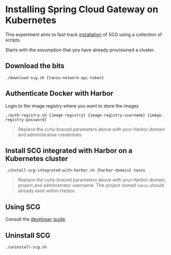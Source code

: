 # Installing Spring Cloud Gateway on Kubernetes

This experiment aims to fast-track [installation](https://docs.pivotal.io/scg-k8s/1-0/installation.html) of SCG using a collection of scripts.

Starts with the assumption that you have already provisioned a cluster.

## Download the bits

```
./download-scg.sh {tanzu-network-api-token}
```

## Authenticate Docker with Harbor

Login to the image registry where you want to store the images

```
./auth-registry.sh {image-registry} {image-registry-username} {image-registry-password}
```
> Replace the curly-braced parameters above with your Harbor domain and administrative credentials


## Install SCG integrated with Harbor on a Kubernetes cluster

```
./install-scg-integrated-with-harbor.sh {harbor-domain} tanzu
```
> Replace the curly-braced parameters above with your Harbor domain, project and administrator username. The project named `tanzu` should already exist within Harbor.

## Using SCG

Consult the [developer guide](https://docs.pivotal.io/scg-k8s/1-0/getting-started.html).

## Uninstall SCG

```
./uninstall-scg.sh
```